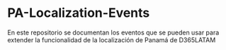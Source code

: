 # PA-Localization-Events
En este repositorio se documentan los eventos que se pueden usar para extender la funcionalidad de la localización de Panamá de D365LATAM
